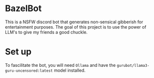 # BazelBot
This is a NSFW discord bot that generates non-sensical gibberish for entertainment purposes.
The goal of this project is to use the power of LLM's to give my friends a good chuckle.


# Set up
To fascilitate the bot, you will need `Ollama` and have the `gurubot/llama3-guru-uncensored:latest` model installed.

